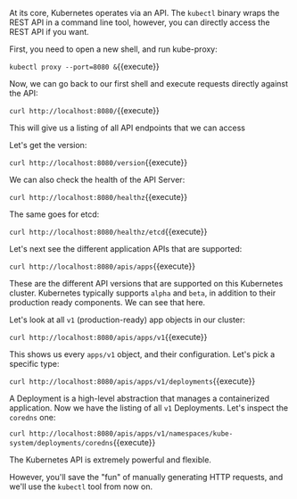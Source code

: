 At its core, Kubernetes operates via an API. The `kubectl` binary wraps the REST API in a command line tool, however, you can directly access the REST API if you want.

First, you need to open a new shell, and run kube-proxy:

`kubectl proxy --port=8080 &`{{execute}}

Now, we can go back to our first shell and execute requests directly against the API:

`curl http://localhost:8080/`{{execute}}

This will give us a listing of all API endpoints that we can access

Let's get the version:

`curl http://localhost:8080/version`{{execute}}

We can also check the health of the API Server:

`curl http://localhost:8080/healthz`{{execute}}

The same goes for etcd:

`curl http://localhost:8080/healthz/etcd`{{execute}}

Let's next see the different application APIs that are supported:

`curl http://localhost:8080/apis/apps`{{execute}}

These are the different API versions that are supported on this Kubernetes cluster. Kubernetes typically supports `alpha` and `beta`, in addition to their production ready components. We can see that here.

Let's look at all `v1` (production-ready) app objects in our cluster:

`curl http://localhost:8080/apis/apps/v1`{{execute}}

This shows us every `apps/v1` object, and their configuration. Let's pick a specific type:

`curl http://localhost:8080/apis/apps/v1/deployments`{{execute}}

A Deployment is a high-level abstraction that manages a containerized application. Now we have the listing of all `v1` Deployments. Let's inspect the `coredns` one:

`curl http://localhost:8080/apis/apps/v1/namespaces/kube-system/deployments/coredns`{{execute}}

The Kubernetes API is extremely powerful and flexible.

However, you'll save the "fun" of manually generating HTTP requests, and we'll use the `kubectl` tool from now on.

